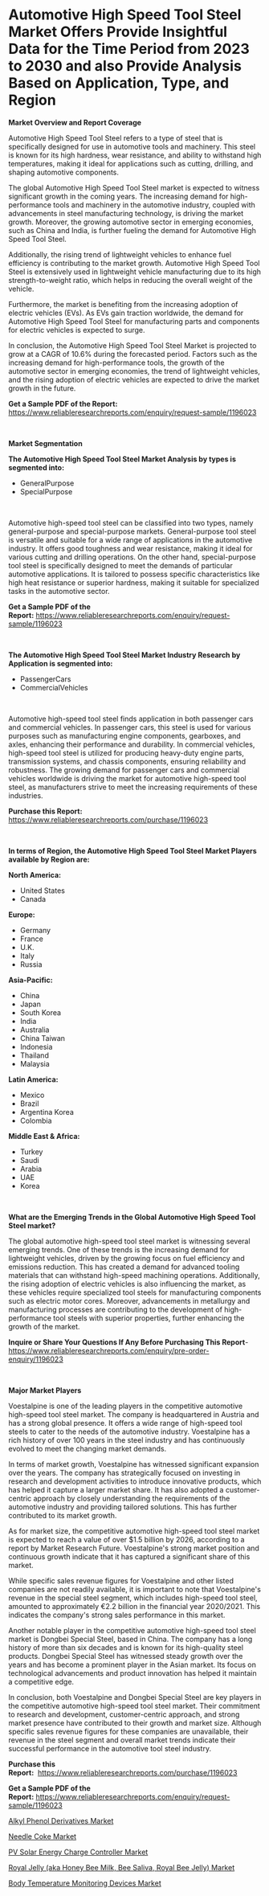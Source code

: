 <p><h1>Automotive High Speed Tool Steel Market Offers Provide Insightful Data for the Time Period from 2023 to 2030 and also Provide Analysis Based on Application, Type, and Region</h1></p><p><strong>Market Overview and Report Coverage</strong></p>
<p><p>Automotive High Speed Tool Steel refers to a type of steel that is specifically designed for use in automotive tools and machinery. This steel is known for its high hardness, wear resistance, and ability to withstand high temperatures, making it ideal for applications such as cutting, drilling, and shaping automotive components.</p><p>The global Automotive High Speed Tool Steel market is expected to witness significant growth in the coming years. The increasing demand for high-performance tools and machinery in the automotive industry, coupled with advancements in steel manufacturing technology, is driving the market growth. Moreover, the growing automotive sector in emerging economies, such as China and India, is further fueling the demand for Automotive High Speed Tool Steel.</p><p>Additionally, the rising trend of lightweight vehicles to enhance fuel efficiency is contributing to the market growth. Automotive High Speed Tool Steel is extensively used in lightweight vehicle manufacturing due to its high strength-to-weight ratio, which helps in reducing the overall weight of the vehicle.</p><p>Furthermore, the market is benefiting from the increasing adoption of electric vehicles (EVs). As EVs gain traction worldwide, the demand for Automotive High Speed Tool Steel for manufacturing parts and components for electric vehicles is expected to surge.</p><p>In conclusion, the Automotive High Speed Tool Steel Market is projected to grow at a CAGR of 10.6% during the forecasted period. Factors such as the increasing demand for high-performance tools, the growth of the automotive sector in emerging economies, the trend of lightweight vehicles, and the rising adoption of electric vehicles are expected to drive the market growth in the future.</p></p>
<p><strong>Get a Sample PDF of the Report:</strong> <a href="https://www.reliableresearchreports.com/enquiry/request-sample/1196023">https://www.reliableresearchreports.com/enquiry/request-sample/1196023</a></p>
<p>&nbsp;</p>
<p><strong>Market Segmentation</strong></p>
<p><strong>The Automotive High Speed Tool Steel Market Analysis by types is segmented into:</strong></p>
<p><ul><li>GeneralPurpose</li><li>SpecialPurpose</li></ul></p>
<p>&nbsp;</p>
<p><p>Automotive high-speed tool steel can be classified into two types, namely general-purpose and special-purpose markets. General-purpose tool steel is versatile and suitable for a wide range of applications in the automotive industry. It offers good toughness and wear resistance, making it ideal for various cutting and drilling operations. On the other hand, special-purpose tool steel is specifically designed to meet the demands of particular automotive applications. It is tailored to possess specific characteristics like high heat resistance or superior hardness, making it suitable for specialized tasks in the automotive sector.</p></p>
<p><strong>Get a Sample PDF of the Report:</strong>&nbsp;<a href="https://www.reliableresearchreports.com/enquiry/request-sample/1196023">https://www.reliableresearchreports.com/enquiry/request-sample/1196023</a></p>
<p>&nbsp;</p>
<p><strong>The Automotive High Speed Tool Steel Market Industry Research by Application is segmented into:</strong></p>
<p><ul><li>PassengerCars</li><li>CommercialVehicles</li></ul></p>
<p>&nbsp;</p>
<p><p>Automotive high-speed tool steel finds application in both passenger cars and commercial vehicles. In passenger cars, this steel is used for various purposes such as manufacturing engine components, gearboxes, and axles, enhancing their performance and durability. In commercial vehicles, high-speed tool steel is utilized for producing heavy-duty engine parts, transmission systems, and chassis components, ensuring reliability and robustness. The growing demand for passenger cars and commercial vehicles worldwide is driving the market for automotive high-speed tool steel, as manufacturers strive to meet the increasing requirements of these industries.</p></p>
<p><strong>Purchase this Report:</strong>&nbsp; <a href="https://www.reliableresearchreports.com/purchase/1196023">https://www.reliableresearchreports.com/purchase/1196023</a></p>
<p>&nbsp;</p>
<p><strong>In terms of Region, the Automotive High Speed Tool Steel Market Players available by Region are:</strong></p>
<p>
    <p> <strong> North America: </strong>
        <ul>
            <li>United States</li>
            <li>Canada</li>
        </ul>
        </p> 
    <p> <strong> Europe: </strong>
        <ul>
            <li>Germany</li>
            <li>France</li>
            <li>U.K.</li>
            <li>Italy</li>
            <li>Russia</li>
        </ul>
        </p> 
    <p> <strong> Asia-Pacific: </strong>
        <ul>
            <li>China</li>
            <li>Japan</li>
            <li>South Korea</li>
            <li>India</li>
            <li>Australia</li>
            <li>China Taiwan</li>
            <li>Indonesia</li>
            <li>Thailand</li>
            <li>Malaysia</li>
        </ul>
        </p> 
    <p> <strong> Latin America: </strong>
        <ul>
            <li>Mexico</li>
            <li>Brazil</li>
            <li>Argentina Korea</li>
            <li>Colombia</li>
        </ul>
        </p> 
    <p> <strong> Middle East & Africa: </strong>
        <ul>
            <li>Turkey</li>
            <li>Saudi</li>
            <li>Arabia</li>
            <li>UAE</li>
            <li>Korea</li>
        </ul>
    </p>
    </p>
<p>&nbsp;</p>
<p><strong>What are the Emerging Trends in the Global Automotive High Speed Tool Steel market?</strong></p>
<p><p>The global automotive high-speed tool steel market is witnessing several emerging trends. One of these trends is the increasing demand for lightweight vehicles, driven by the growing focus on fuel efficiency and emissions reduction. This has created a demand for advanced tooling materials that can withstand high-speed machining operations. Additionally, the rising adoption of electric vehicles is also influencing the market, as these vehicles require specialized tool steels for manufacturing components such as electric motor cores. Moreover, advancements in metallurgy and manufacturing processes are contributing to the development of high-performance tool steels with superior properties, further enhancing the growth of the market.</p></p>
<p><strong>Inquire or Share Your Questions If Any Before Purchasing This Report</strong>- <a href="https://www.reliableresearchreports.com/enquiry/pre-order-enquiry/1196023">https://www.reliableresearchreports.com/enquiry/pre-order-enquiry/1196023</a></p>
<p>&nbsp;</p>
<p><strong>Major Market Players</strong></p>
<p><p>Voestalpine is one of the leading players in the competitive automotive high-speed tool steel market. The company is headquartered in Austria and has a strong global presence. It offers a wide range of high-speed tool steels to cater to the needs of the automotive industry. Voestalpine has a rich history of over 100 years in the steel industry and has continuously evolved to meet the changing market demands.</p><p>In terms of market growth, Voestalpine has witnessed significant expansion over the years. The company has strategically focused on investing in research and development activities to introduce innovative products, which has helped it capture a larger market share. It has also adopted a customer-centric approach by closely understanding the requirements of the automotive industry and providing tailored solutions. This has further contributed to its market growth.</p><p>As for market size, the competitive automotive high-speed tool steel market is expected to reach a value of over $1.5 billion by 2026, according to a report by Market Research Future. Voestalpine's strong market position and continuous growth indicate that it has captured a significant share of this market.</p><p>While specific sales revenue figures for Voestalpine and other listed companies are not readily available, it is important to note that Voestalpine's revenue in the special steel segment, which includes high-speed tool steel, amounted to approximately €2.2 billion in the financial year 2020/2021. This indicates the company's strong sales performance in this market.</p><p>Another notable player in the competitive automotive high-speed tool steel market is Dongbei Special Steel, based in China. The company has a long history of more than six decades and is known for its high-quality steel products. Dongbei Special Steel has witnessed steady growth over the years and has become a prominent player in the Asian market. Its focus on technological advancements and product innovation has helped it maintain a competitive edge.</p><p>In conclusion, both Voestalpine and Dongbei Special Steel are key players in the competitive automotive high-speed tool steel market. Their commitment to research and development, customer-centric approach, and strong market presence have contributed to their growth and market size. Although specific sales revenue figures for these companies are unavailable, their revenue in the steel segment and overall market trends indicate their successful performance in the automotive tool steel industry.</p></p>
<p><strong>Purchase this Report:</strong>&nbsp;&nbsp;<a href="https://www.reliableresearchreports.com/purchase/1196023">https://www.reliableresearchreports.com/purchase/1196023</a></p>
<p></p>
<p><strong>Get a Sample PDF of the Report:</strong>&nbsp;<a href="https://www.reliableresearchreports.com/enquiry/request-sample/1196023">https://www.reliableresearchreports.com/enquiry/request-sample/1196023</a></p>
<p><p><a href="https://github.com/jonneygiverf/Market-Research-Report-List-1/blob/main/alkyl-phenol-derivatives-market.md">Alkyl Phenol Derivatives Market</a></p><p><a href="https://medium.com/@twiladurgan/needle-coke-market-size-cagr-trends-2024-2030-b78f699b318c">Needle Coke Market</a></p><p><a href="https://www.linkedin.com/pulse/pv-solar-energy-charge-controller-market-challenges-opportunities-1leye/">PV Solar Energy Charge Controller Market</a></p><p><a href="https://www.linkedin.com/pulse/royal-jelly-aka-honey-bee-milk-saliva-market-size-2023--8jsxe/">Royal Jelly (aka Honey Bee Milk, Bee Saliva, Royal Bee Jelly) Market</a></p><p><a href="https://medium.com/@linabernier/body-temperature-monitoring-devices-market-size-cagr-trends-2024-2030-6ef05dbfdbf1">Body Temperature Monitoring Devices Market</a></p></p>